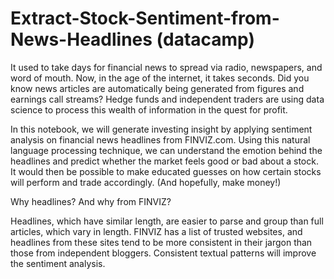 # Extract-Stock-Sentiment-from-News-Headlines (datacamp)
It used to take days for financial news to spread via radio, newspapers, and word of mouth. Now, in the age of the internet, it takes seconds. Did you know news articles are automatically being generated from figures and earnings call streams? Hedge funds and independent traders are using data science to process this wealth of information in the quest for profit.

In this notebook, we will generate investing insight by applying sentiment analysis on financial news headlines from FINVIZ.com. Using this natural language processing technique, we can understand the emotion behind the headlines and predict whether the market feels good or bad about a stock. It would then be possible to make educated guesses on how certain stocks will perform and trade accordingly. (And hopefully, make money!)

Why headlines? And why from FINVIZ?

Headlines, which have similar length, are easier to parse and group than full articles, which vary in length.
FINVIZ has a list of trusted websites, and headlines from these sites tend to be more consistent in their jargon than those from independent bloggers. Consistent textual patterns will improve the sentiment analysis.
